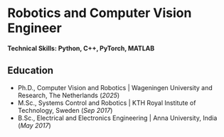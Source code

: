 # Robotics and Computer Vision Engineer

#### Technical Skills: Python, C++, PyTorch, MATLAB

## Education
- Ph.D., Computer Vision and Robotics | Wageningen University and Research, The Netherlands (_2025_)								       		
- M.Sc., Systems Control and Robotics	| KTH Royal Institute of Technology, Sweden (_Sep 2017_)	 			        		
- B.Sc., Electrical and Electronics Engineering | Anna University, India (_May 2017_)
